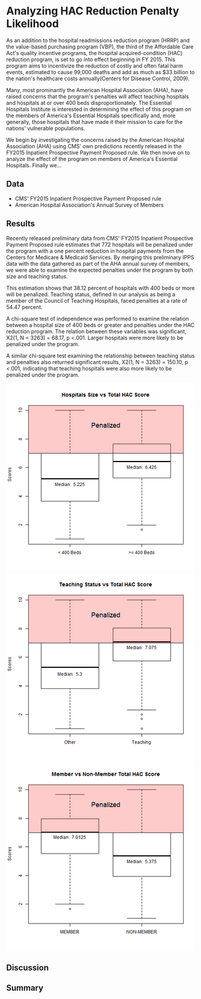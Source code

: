 Analyzing HAC Reduction Penalty Likelihood
========================================================





As an addition to the hospital readmissions reduction program (HRRP) and the value-based purchasing program (VBP), the third of the Affordable Care Act's quality incentive programs, the hospital acquired-condition (HAC) reduction program, is set to go into effect beginning in FY 2015. This program aims to incentivize the reduction of costly and often fatal harm events, estimated to cause 99,000 deaths and add as much as $33 billion to the nation's healthcare costs annually(Centers for Disease Control, 2009).  

Many, most prominantly the American Hospital Association (AHA), have raised concerns that the program's penalties will affect teaching hospitals and hospitals at or over 400 beds disproportionately. The Essential Hospitals Institute is interested in determining the effect of this program on the members of America's Essential Hospitals specifically and, more generally, those hospitals that have made it their mission to care for the nations' vulnerable populations.

We begin by investigating the concerns raised by the American Hospital Association (AHA) using CMS' own predictions recently released in the  FY2015 Inpatient Prospective Payment Proposed rule. We then move on to analyze the effect of the program on members of America's Essential Hospitals. Finally we...

## Data
* CMS' FY2015 Inpatient Prospective Payment Proposed rule
* American Hospital Association's Annual Survey of Members

## Results
Recently released preliminary data from CMS' FY2015 Inpatient Prospective Payment Proposed rule estimates that 772 hospitals will be penalized under the program with a one percent reduction in hospital payments from the Centers for Medicare & Medicaid Services. By merging this preliminary IPPS data with the data gathered as part of the AHA annual survey of members, we were able to examine the expected penalties under the program by both size and teaching status.

 This estimation shows that
38.12 percent of hospitals with 400 beds or more will be penalized. Teaching status, defined in our analysis as being a member of the Council of Teaching Hospitals, faced penalties at a rate of 54.47 percent.

A chi-square test of independence was performed to examine the relation between a hospital size of 400 beds or greater and penalties under the HAC reduction program. The relation between these variables was significant, X2(1, N = 3263) = 68.17, p <.001. Larger hospitals were more likely to be penalized under the program. 

A similar chi-square test examining the relationship between teaching status and penalties also returned significant results, X2(1, N = 3263) = 150.10, p <.001, indicating that teaching hospitals were also more likely to be penalized under the program.





![plot of chunk Boxplot](figure/Boxplot1.png) ![plot of chunk Boxplot](figure/Boxplot2.png) ![plot of chunk Boxplot](figure/Boxplot3.png) 








## Discussion



## Summary
